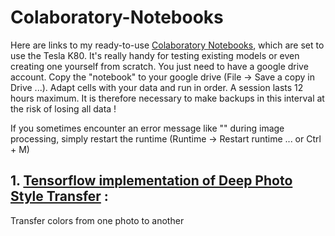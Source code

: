 # Colaboratory-Notebooks
Here are links to my ready-to-use [Colaboratory Notebooks](https://colab.research.google.com), which are set to use the Tesla K80. It's really handy for testing existing models or even creating one yourself from scratch. You just need to have a google drive account. Copy the "notebook" to your google drive (File -> Save a copy in Drive ...). Adapt cells with your data and run in order. A session lasts 12 hours maximum. It is therefore necessary to make backups in this interval at the risk of losing all data !


If you sometimes encounter an error message like "" during image processing, simply restart the runtime (Runtime -> Restart runtime ... or Ctrl + M)

## 1. [Tensorflow implementation of Deep Photo Style Transfer](https://drive.google.com/file/d/1c1BvAm3yAszgNKjBC1wHpO9uz1PgL99v/view?usp=sharing) :
Transfer colors from one photo to another

